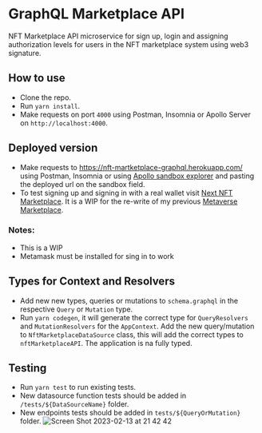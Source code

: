 # GraphQL Marketplace API

NFT Marketplace API microservice for sign up, login and assigning authorization levels for users in the NFT marketplace system using web3 signature.

## How to use

- Clone the repo.
- Run `yarn install`.
- Make requests on port `4000` using Postman, Insomnia or Apollo Server on `http://localhost:4000`.

## Deployed version

- Make requests to https://nft-martketplace-graphql.herokuapp.com/ using Postman, Insomnia or using [Apollo sandbox explorer](https://studio.apollographql.com/sandbox/explorer) and pasting the deployed url on the sandbox field.
- To test signing up and signing in with a real wallet visit [Next NFT Marketplace](https://next-nft-marketplace-nine.vercel.app/). It is a WIP for the re-write of my previous [Metaverse Marketplace](https://nft-marketplace-dusky.vercel.app/).

### **Notes:**

- This is a WIP
- Metamask must be installed for sing in to work

## Types for Context and Resolvers

- Add new new types, queries or mutations to `schema.graphql` in the respective `Query` or `Mutation` type.
- Run `yarn codegen`, it will generate the correct type for `QueryResolvers` and `MutationResolvers` for the `AppContext`. Add the new query/mutation to `NftMarketplaceDataSource` class, this will add the correct types to `nftMarketplaceAPI`. The application is na fully typed.

## Testing

- Run `yarn test` to run existing tests.
- New datasource function tests should be added in `/tests/${DataSourceName}` folder.
- New endpoints tests should be added in `tests/${QueryOrMutation}` folder.
  ![Screen Shot 2023-02-13 at 21 42 42](https://user-images.githubusercontent.com/47801291/218488514-48906122-2daf-4536-9930-450c709d01ed.png)
